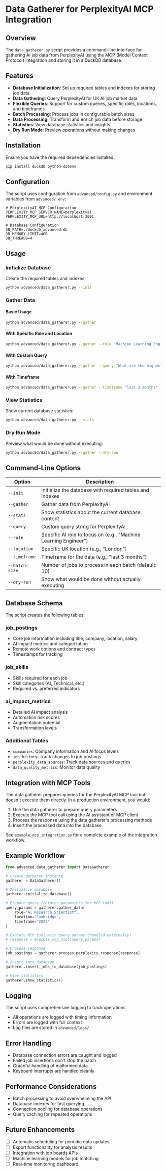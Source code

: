 # Data Gatherer for PerplexityAI MCP Integration

## Overview

The `data_gatherer.py` script provides a command-line interface for gathering AI job data from PerplexityAI using the MCP (Model Context Protocol) integration and storing it in a DuckDB database.

## Features

- **Database Initialization**: Set up required tables and indexes for storing job data
- **Data Gathering**: Query PerplexityAI for UK AI job market data
- **Flexible Queries**: Support for custom queries, specific roles, locations, and timeframes
- **Batch Processing**: Process jobs in configurable batch sizes
- **Data Processing**: Transform and enrich job data before storage
- **Statistics**: View database statistics and insights
- **Dry Run Mode**: Preview operations without making changes

## Installation

Ensure you have the required dependencies installed:

```bash
pip install duckdb python-dotenv
```

## Configuration

The script uses configuration from `advanced/config.py` and environment variables from `advanced/.env`:

```env
# PerplexityAI MCP Configuration
PERPLEXITY_MCP_SERVER_NAME=perplexityai
PERPLEXITY_MCP_URL=http://localhost:3001

# Database Configuration
DB_PATH=./duckdb_advanced.db
DB_MEMORY_LIMIT=4GB
DB_THREADS=4
```

## Usage

### Initialize Database

Create the required tables and indexes:

```bash
python advanced/data_gatherer.py --init
```

### Gather Data

#### Basic Usage
```bash
python advanced/data_gatherer.py --gather
```

#### With Specific Role and Location
```bash
python advanced/data_gatherer.py --gather --role "Machine Learning Engineer" --location "London"
```

#### With Custom Query
```bash
python advanced/data_gatherer.py --gather --query "What are the highest paying AI jobs in Manchester?"
```

#### With Timeframe
```bash
python advanced/data_gatherer.py --gather --timeframe "last 3 months"
```

### View Statistics

Show current database statistics:

```bash
python advanced/data_gatherer.py --stats
```

### Dry Run Mode

Preview what would be done without executing:

```bash
python advanced/data_gatherer.py --gather --dry-run
```

## Command-Line Options

| Option | Description |
|--------|-------------|
| `--init` | Initialize the database with required tables and indexes |
| `--gather` | Gather data from PerplexityAI |
| `--stats` | Show statistics about the current database content |
| `--query` | Custom query string for PerplexityAI |
| `--role` | Specific AI role to focus on (e.g., "Machine Learning Engineer") |
| `--location` | Specific UK location (e.g., "London") |
| `--timeframe` | Timeframe for the data (e.g., "last 3 months") |
| `--batch-size` | Number of jobs to process in each batch (default: 10) |
| `--dry-run` | Show what would be done without actually executing |

## Database Schema

The script creates the following tables:

### job_postings
- Core job information including title, company, location, salary
- AI impact metrics and categorization
- Remote work options and contract types
- Timestamps for tracking

### job_skills
- Skills required for each job
- Skill categories (AI, Technical, etc.)
- Required vs. preferred indicators

### ai_impact_metrics
- Detailed AI impact analysis
- Automation risk scores
- Augmentation potential
- Transformation levels

### Additional Tables
- `companies`: Company information and AI focus levels
- `job_history`: Track changes to job postings
- `perplexity_data_sources`: Track data sources and queries
- `data_quality_metrics`: Monitor data quality

## Integration with MCP Tools

The data gatherer prepares queries for the PerplexityAI MCP tool but doesn't execute them directly. In a production environment, you would:

1. Use the data gatherer to prepare query parameters
2. Execute the MCP tool call using the AI assistant or MCP client
3. Process the response using the data gatherer's processing methods
4. Insert the processed data into the database

See `example_mcp_integration.py` for a complete example of the integration workflow.

## Example Workflow

```python
from advanced.data_gatherer import DataGatherer

# Create gatherer instance
gatherer = DataGatherer()

# Initialize database
gatherer.initialize_database()

# Prepare query (returns parameters for MCP tool)
query_params = gatherer.gather_data(
    role="AI Research Scientist",
    location="Cambridge",
    timeframe="2025"
)

# Execute MCP tool with query_params (handled externally)
# response = execute_mcp_tool(query_params)

# Process response
job_postings = gatherer.process_perplexity_response(response)

# Insert into database
gatherer.insert_jobs_to_database(job_postings)

# View statistics
gatherer.show_statistics()
```

## Logging

The script uses comprehensive logging to track operations:
- All operations are logged with timing information
- Errors are logged with full context
- Log files are stored in `advanced/logs/`

## Error Handling

- Database connection errors are caught and logged
- Failed job insertions don't stop the batch
- Graceful handling of malformed data
- Keyboard interrupts are handled cleanly

## Performance Considerations

- Batch processing to avoid overwhelming the API
- Database indexes for fast querying
- Connection pooling for database operations
- Query caching for repeated operations

## Future Enhancements

- [ ] Automatic scheduling for periodic data updates
- [ ] Export functionality for analysis results
- [ ] Integration with job boards APIs
- [ ] Machine learning models for job matching
- [ ] Real-time monitoring dashboard